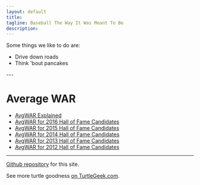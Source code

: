 ```yaml
---
layout: default
title: 
tagline: Baseball The Way It Was Meant To Be
description:  
---
```


Some things we like to do are:
<ul>
  <li>Drive down roads</li>
  <li>Think 'bout pancakes</li>
</ul>
---
<h1>Average WAR</h1>
<ul>
<li><a href="{{ site.url }}{{ site.baseurl }}/pages/avg-war.html">AvgWAR Explained</a></li>
<li><a href="{{ site.url }}{{ site.baseurl }}/pages/average-war-for-2016-hall-of-fame-candidates.html">AvgWAR for 2016 Hall of Fame Candidates</a></li>
<li><a href="{{ site.url }}{{ site.baseurl }}/pages/average-war-for-2015-hall-of-fame-candidates.html">AvgWAR for 2015 Hall of Fame Candidates</a></li>
<li><a href="{{ site.url }}{{ site.baseurl }}/pages/average-war-for-2014-hall-of-fame-candidates.html">AvgWAR for 2014 Hall of Fame Candidates</a></li>
<li><a href="{{ site.url }}{{ site.baseurl }}/pages/average-war-for-2013-hall-of-fame-candidates.html">AvgWAR for 2013 Hall of Fame Candidates</a></li>
<li><a href="{{ site.url }}{{ site.baseurl }}/pages/average-war-for-2012-hall-of-fame-candidates.html">AvgWAR for 2012 Hall of Fame Candidates</a></li>
</ul>

---

[Github repository](https://github.com/jaypalexa/baseballink) for this site.

See more turtle goodness [on TurtleGeek.com](http://www.turtlegeek.com).

